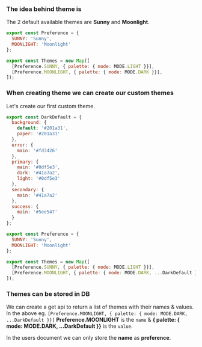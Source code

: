 ### The idea behind theme is

The 2 default available themes are **Sunny** and **Moonlight**.

```js
export const Preference = {
  SUNNY: 'Sunny',
  MOONLIGHT: 'Moonlight'
};

export const Themes = new Map([
  [Preference.SUNNY, { palette: { mode: MODE.LIGHT }}],
  [Preference.MOONLIGHT, { palette: { mode: MODE.DARK }}],
]);
```

### When creating theme we can create our custom themes

Let's create our first custom theme.

```js
export const DarkDefault = {
  background: {
    default: '#201a31',
    paper: '#201a31'
  },
  error: {
    main: '#fd3426'
  },
  primary: {
    main: '#0df5e3',
    dark: '#41a7a2',
    light: '#0df5e3'
  },
  secondary: {
    main: '#41a7a2'
  },
  success: {
    main: '#5ee547'
  }
};

export const Preference = {
  SUNNY: 'Sunny',
  MOONLIGHT: 'Moonlight'
};

export const Themes = new Map([
  [Preference.SUNNY, { palette: { mode: MODE.LIGHT }}],
  [Preference.MOONLIGHT, { palette: { mode: MODE.DARK, ...DarkDefault }}],
]);
```

### Themes can be stored in DB

We can create a get api to return a list of themes with their names & values. In the above eg. `[Preference.MOONLIGHT, { palette: { mode: MODE.DARK, ...DarkDefault }}]` **Preference.MOONLIGHT** is the `name` & **{ palette: { mode: MODE.DARK, ...DarkDefault }}** is the `value`.

In the users document we can only store the **name** as **preference**.
